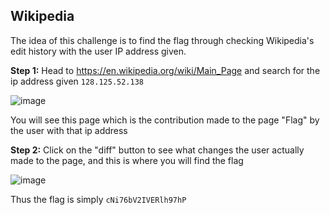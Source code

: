 ## Wikipedia

The idea of this challenge is to find the flag through checking Wikipedia's edit history with the user IP address given. 

**Step 1:**
Head to https://en.wikipedia.org/wiki/Main_Page and search for the ip address given ``128.125.52.138``

![image](https://user-images.githubusercontent.com/40801372/130972040-0b7ca16b-e705-4fbe-859e-aeefdf7ce946.png)

You will see this page which is the contribution made to the page "Flag" by the user with that ip address

**Step 2:**
Click on the "diff" button to see what changes the user actually made to the page, and this is where you will find the flag

![image](https://user-images.githubusercontent.com/40801372/130972217-30a6d578-9bd9-4f95-a7ee-3a21beeac9fb.png)

Thus the flag is simply ``cNi76bV2IVERlh97hP``
